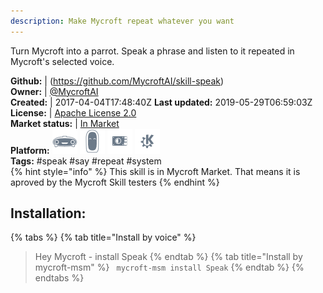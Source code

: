 ```yaml
---
description: Make Mycroft repeat whatever you want
---
```

Turn Mycroft into a parrot.  Speak a phrase and listen to it repeated in Mycroft's selected voice.

**Github:** | (https://github.com/MycroftAI/skill-speak)  
**Owner:** | [@MycroftAI](https://github.com/MycroftAI)  
**Created:** | 2017-04-04T17:48:40Z  **Last updated:** 2019-05-29T06:59:03Z  
**License:** | [Apache License 2.0](https://api.github.com/licenses/apache-2.0)  
**Market status:** | [In Market](https://market.mycroft.ai/skill/mycroft-speak)  
**Platform:**   ![](.gitbook/assets/mark-1-icon.png)  ![](.gitbook/assets/mark-2-icon.png)  ![](.gitbook/assets/picroft-icon.png)  ![](.gitbook/assets/kde.png)   
**Tags:** \#speak \#say \#repeat \#system   
{% hint style="info" %}
This skill is in Mycroft Market. That means it is aproved by the Mycroft Skill testers
{% endhint %}
    
## Installation:  
{% tabs %}
{% tab title="Install by voice" %}
> Hey Mycroft - install Speak
{% endtab %}
  {% tab title="Install by mycroft-msm" %}
``` mycroft-msm install Speak```
{% endtab %}
  {% endtabs %}
  